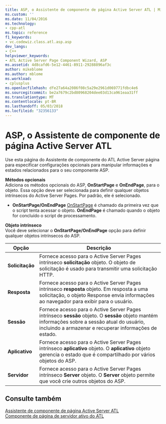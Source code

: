 ```yaml
---
title: ASP, o Assistente de componente de página Active Server ATL | Microsoft Docs
ms.custom: ''
ms.date: 11/04/2016
ms.technology:
- cpp-atl
ms.topic: reference
f1_keywords:
- vc.codewiz.class.atl.asp.asp
dev_langs:
- C++
helpviewer_keywords:
- ATL Active Server Page Component Wizard, ASP
ms.assetid: 4d8cafd6-5e12-4461-8911-29288896af3c
author: mikeblome
ms.author: mblome
ms.workload:
- cplusplus
ms.openlocfilehash: dfe27a64a2086f08c5a29e2961d069771fdbc4e6
ms.sourcegitcommit: be2a7679c2bd80968204dee03d13ca961eaa31ff
ms.translationtype: MT
ms.contentlocale: pt-BR
ms.lasthandoff: 05/03/2018
ms.locfileid: "32356133"
---
```

# <a name="asp-atl-active-server-page-component-wizard"></a>ASP, o Assistente de componente de página Active Server ATL
Use esta página do Assistente de componente do ATL Active Server página para especificar configurações opcionais para manipular informações e estados relacionados para o seu componente ASP.  
  
 **Métodos opcionais**  
 Adiciona os métodos opcionais do ASP, **OnStartPage** e **OnEndPage**, para o objeto. Essa opção deve ser selecionada para definir qualquer objetos intrínsecos do Active Server Pages. Por padrão, ele é selecionado.  
  
-   **OnStartPage/OnEndPage** [OnStartPage](https://msdn.microsoft.com/library/ms691624.aspx) é chamado da primeira vez que o script tenta acessar o objeto. **OnEndPage** é chamado quando o objeto for concluído o script de processamento.  
  
 **Objeto intrínseco**  
 Você deve selecionar o **OnStartPage/OnEndPage** opção para definir qualquer objetos intrínsecos do ASP.  
  
|Opção|Descrição|  
|------------|-----------------|  
|**Solicitação**|Fornece acesso para o Active Server Pages intrínseco **solicitação** objeto. O objeto de solicitação é usado para transmitir uma solicitação HTTP.|  
|**Resposta**|Fornece acesso para o Active Server Pages intrínseco **resposta** objeto. Em resposta a uma solicitação, o objeto Response envia informações ao navegador para exibir para o usuário.|  
|**Sessão**|Fornece acesso para o Active Server Pages intrínseco **sessão** objeto. O **sessão** objeto mantém informações sobre a sessão atual do usuário, incluindo a armazenar e recuperar informações de estado.|  
|**Aplicativo**|Fornece acesso para o Active Server Pages intrínseco **aplicativo** objeto. O **aplicativo** objeto gerencia o estado que é compartilhado por vários objetos do ASP.|  
|**Servidor**|Fornece acesso para o Active Server Pages intrínseco **Server** objeto. O **Server** objeto permite que você crie outros objetos do ASP.|  
  
## <a name="see-also"></a>Consulte também  
 [Assistente de componente de página Active Server ATL](../../atl/reference/atl-active-server-page-component-wizard.md)   
 [Componente de página de servidor ativo do ATL](../../atl/reference/adding-an-atl-active-server-page-component.md)

